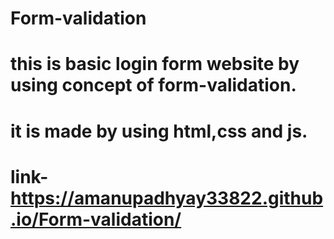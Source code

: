 # Form-validation
# this is basic login form website by using concept of form-validation.
# it is made by using html,css and js.
# link-https://amanupadhyay33822.github.io/Form-validation/
